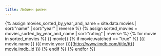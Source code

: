 ```yaml
---
title: Любими филми
---
```

{% assign movies_sorted_by_year_and_name = site.data.movies | sort:"name" | sort:"year" | reverse %}
{% assign sorted_movies = movies_sorted_by_year_and_name | sort:"rating" | reverse %}
{% for movie in sorted_movies %}
{{ movie}}
  {% if movie.watched == "true" %}
[{{ movie.name }} ({{ movie.year }})](http://www.imdb.com/title/tt{{ movie.imdb_id }})
  {% endif %}
{% endfor %}
